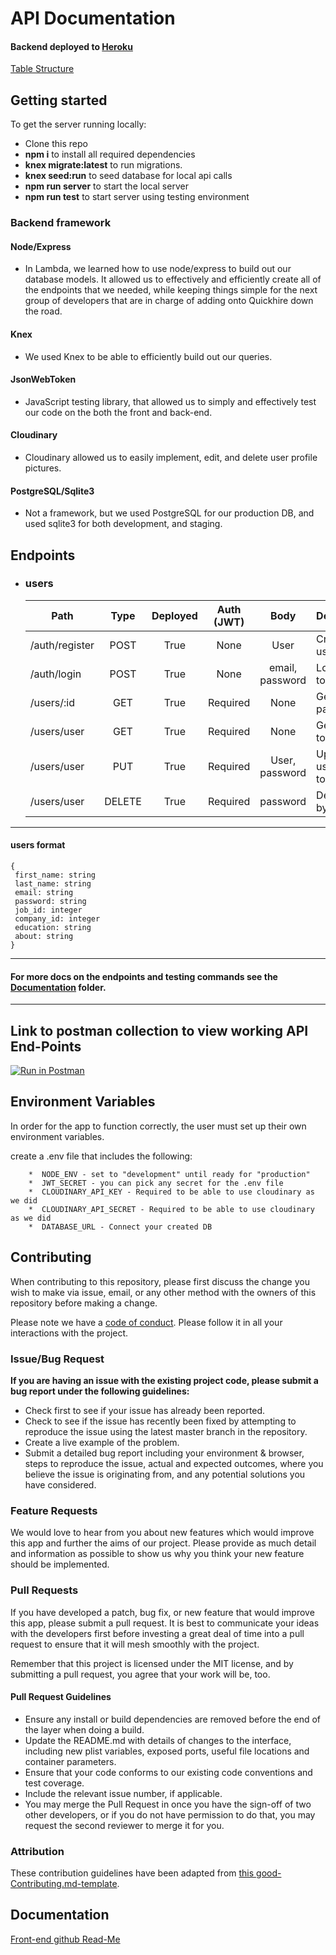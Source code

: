
# API Documentation

#### Backend deployed to [Heroku](https://quickhire.herokuapp.com/) <br>
[Table Structure](https://dbdesigner.page.link/DjSqHkGY7STm3rf76)


## Getting started

To get the server running locally:


- Clone this repo
- **npm i** to install all required dependencies
- **knex migrate:latest** to run migrations.
- **knex seed:run** to seed database for local api calls 
- **npm run server** to start the local server
- **npm run test** to start server using testing environment


### Backend framework 

#### Node/Express

-  In Lambda, we learned how to use node/express to build out our database models. It allowed us to effectively and efficiently create all of the endpoints that we needed, while keeping things simple for the next group of developers that are in charge of adding onto Quickhire down the road. 

#### Knex
- We used Knex to be able to efficiently build out our queries. 
   
####  JsonWebToken
- JavaScript testing library, that allowed us to simply and effectively test our code on the both the front and back-end. 

####  Cloudinary
- Cloudinary allowed us to easily implement, edit, and delete user profile pictures. 

#### PostgreSQL/Sqlite3
- Not a framework, but we used PostgreSQL for our production DB, and used sqlite3 for both development, and staging.


## Endpoints


- ### users
    | Path              | Type   | Deployed | Auth (JWT) | Body               | Description          |
    | ----------------- |:------:|:--------:|:----------:|:------------------:| -------------------- |
    | /auth/register    | POST   |     True | None       | User               | Create new user      |
    | /auth/login       | POST   |     True | None       | email, password    | Log in, get token    |
    | /users/:id        | GET    |     True | Required   | None               | Get user by param ID |
    | /users/user       | GET    |     True | Required   | None               | Get user by token    |
    | /users/user       | PUT    |     True | Required   | User, password     | Update user by token |
    | /users/user       | DELETE |     True | Required   | password           | Delete user by token |
    

---
#### users format

```
{
 first_name: string
 last_name: string
 email: string
 password: string
 job_id: integer
 company_id: integer
 education: string
 about: string 
}
```

---

#### For more docs on the endpoints and testing commands see the [Documentation](https://github.com/Lambda-School-Labs/Job-Funnel-be/tree/master/Documentation) folder.

---

## Link to postman collection to view working API End-Points 

[![Run in Postman](https://run.pstmn.io/button.svg)](https://app.getpostman.com/run-collection/573ca210c5481c7f4047)


##  Environment Variables

In order for the app to function correctly, the user must set up their own environment variables.

create a .env file that includes the following:

```
    *  NODE_ENV - set to "development" until ready for "production"
    *  JWT_SECRET - you can pick any secret for the .env file
    *  CLOUDINARY_API_KEY - Required to be able to use cloudinary as we did 
    *  CLOUDINARY_API_SECRET - Required to be able to use cloudinary as we did 
    *  DATABASE_URL - Connect your created DB
```
    
## Contributing

When contributing to this repository, please first discuss the change you wish to make via issue, email, or any other method with the owners of this repository before making a change.

Please note we have a [code of conduct](./code_of_conduct.md). Please follow it in all your interactions with the project.

### Issue/Bug Request

 **If you are having an issue with the existing project code, please submit a bug report under the following guidelines:**
 - Check first to see if your issue has already been reported.
 - Check to see if the issue has recently been fixed by attempting to reproduce the issue using the latest master branch in the repository.
 - Create a live example of the problem.
 - Submit a detailed bug report including your environment & browser, steps to reproduce the issue, actual and expected outcomes,  where you believe the issue is originating from, and any potential solutions you have considered.

### Feature Requests

We would love to hear from you about new features which would improve this app and further the aims of our project. Please provide as much detail and information as possible to show us why you think your new feature should be implemented.

### Pull Requests

If you have developed a patch, bug fix, or new feature that would improve this app, please submit a pull request. It is best to communicate your ideas with the developers first before investing a great deal of time into a pull request to ensure that it will mesh smoothly with the project.

Remember that this project is licensed under the MIT license, and by submitting a pull request, you agree that your work will be, too.

#### Pull Request Guidelines

- Ensure any install or build dependencies are removed before the end of the layer when doing a build.
- Update the README.md with details of changes to the interface, including new plist variables, exposed ports, useful file locations and container parameters.
- Ensure that your code conforms to our existing code conventions and test coverage.
- Include the relevant issue number, if applicable.
- You may merge the Pull Request in once you have the sign-off of two other developers, or if you do not have permission to do that, you may request the second reviewer to merge it for you.

### Attribution

These contribution guidelines have been adapted from [this good-Contributing.md-template](https://gist.github.com/PurpleBooth/b24679402957c63ec426).

## Documentation
[Front-end github Read-Me](https://github.com/Lambda-School-Labs/Job-Funnel-fe/blob/master/README.md)
